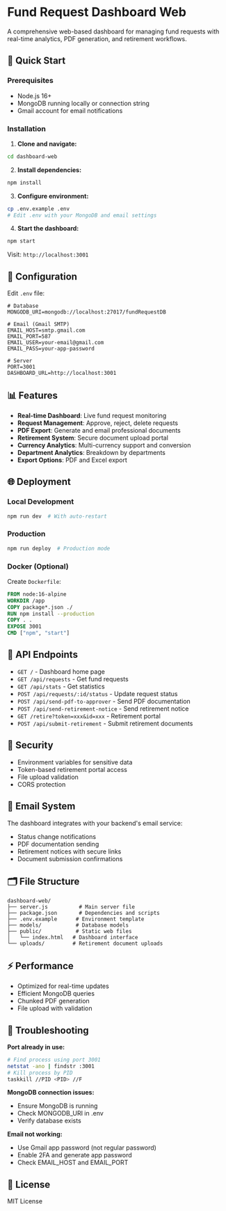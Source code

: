 # Fund Request Dashboard Web

A comprehensive web-based dashboard for managing fund requests with real-time analytics, PDF generation, and retirement workflows.

## 🚀 Quick Start

### Prerequisites
- Node.js 16+ 
- MongoDB running locally or connection string
- Gmail account for email notifications

### Installation

1. **Clone and navigate:**
```bash
cd dashboard-web
```

2. **Install dependencies:**
```bash
npm install
```

3. **Configure environment:**
```bash
cp .env.example .env
# Edit .env with your MongoDB and email settings
```

4. **Start the dashboard:**
```bash
npm start
```

Visit: `http://localhost:3001`

## 🔧 Configuration

Edit `.env` file:

```env
# Database
MONGODB_URI=mongodb://localhost:27017/fundRequestDB

# Email (Gmail SMTP)
EMAIL_HOST=smtp.gmail.com
EMAIL_PORT=587
EMAIL_USER=your-email@gmail.com
EMAIL_PASS=your-app-password

# Server
PORT=3001
DASHBOARD_URL=http://localhost:3001
```

## 📊 Features

- **Real-time Dashboard**: Live fund request monitoring
- **Request Management**: Approve, reject, delete requests
- **PDF Export**: Generate and email professional documents
- **Retirement System**: Secure document upload portal
- **Currency Analytics**: Multi-currency support and conversion
- **Department Analytics**: Breakdown by departments
- **Export Options**: PDF and Excel export

## 🌐 Deployment

### Local Development
```bash
npm run dev  # With auto-restart
```

### Production
```bash
npm run deploy  # Production mode
```

### Docker (Optional)
Create `Dockerfile`:
```dockerfile
FROM node:16-alpine
WORKDIR /app
COPY package*.json ./
RUN npm install --production
COPY . .
EXPOSE 3001
CMD ["npm", "start"]
```

## 📱 API Endpoints

- `GET /` - Dashboard home page
- `GET /api/requests` - Get fund requests
- `GET /api/stats` - Get statistics
- `POST /api/requests/:id/status` - Update request status  
- `POST /api/send-pdf-to-approver` - Send PDF documentation
- `POST /api/send-retirement-notice` - Send retirement notice
- `GET /retire?token=xxx&id=xxx` - Retirement portal
- `POST /api/submit-retirement` - Submit retirement documents

## 🔐 Security

- Environment variables for sensitive data
- Token-based retirement portal access
- File upload validation
- CORS protection

## 📧 Email System

The dashboard integrates with your backend's email service:
- Status change notifications
- PDF documentation sending  
- Retirement notices with secure links
- Document submission confirmations

## 🗂️ File Structure

```
dashboard-web/
├── server.js          # Main server file
├── package.json       # Dependencies and scripts
├── .env.example      # Environment template
├── models/           # Database models
├── public/           # Static web files
│   └── index.html   # Dashboard interface
└── uploads/         # Retirement document uploads
```

## ⚡ Performance

- Optimized for real-time updates
- Efficient MongoDB queries
- Chunked PDF generation
- File upload with validation

## 🐛 Troubleshooting

**Port already in use:**
```bash
# Find process using port 3001
netstat -ano | findstr :3001
# Kill process by PID
taskkill //PID <PID> //F
```

**MongoDB connection issues:**
- Ensure MongoDB is running
- Check MONGODB_URI in .env
- Verify database exists

**Email not working:**
- Use Gmail app password (not regular password)
- Enable 2FA and generate app password
- Check EMAIL_HOST and EMAIL_PORT

## 📝 License

MIT License